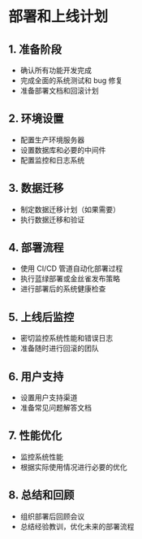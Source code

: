 # 部署和上线计划

## 1. 准备阶段
- 确认所有功能开发完成
- 完成全面的系统测试和 bug 修复
- 准备部署文档和回滚计划

## 2. 环境设置
- 配置生产环境服务器
- 设置数据库和必要的中间件
- 配置监控和日志系统

## 3. 数据迁移
- 制定数据迁移计划（如果需要）
- 执行数据迁移和验证

## 4. 部署流程
- 使用 CI/CD 管道自动化部署过程
- 执行蓝绿部署或金丝雀发布策略
- 进行部署后的系统健康检查

## 5. 上线后监控
- 密切监控系统性能和错误日志
- 准备随时进行回滚的团队

## 6. 用户支持
- 设置用户支持渠道
- 准备常见问题解答文档

## 7. 性能优化
- 监控系统性能
- 根据实际使用情况进行必要的优化

## 8. 总结和回顾
- 组织部署后回顾会议
- 总结经验教训，优化未来的部署流程
